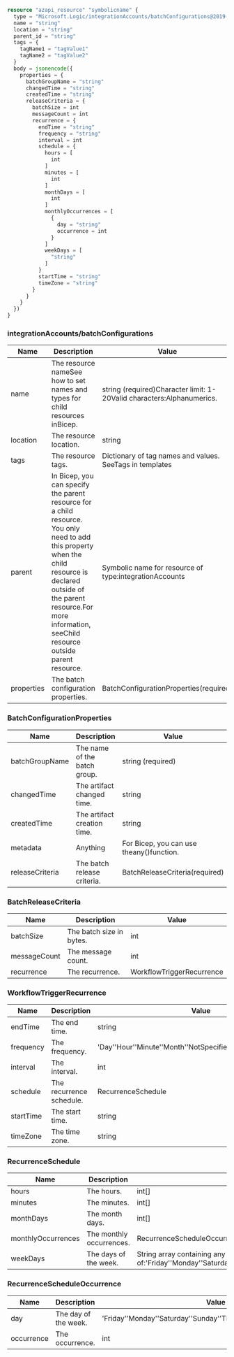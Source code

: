 ```terraform
resource "azapi_resource" "symbolicname" {
  type = "Microsoft.Logic/integrationAccounts/batchConfigurations@2019-05-01"
  name = "string"
  location = "string"
  parent_id = "string"
  tags = {
    tagName1 = "tagValue1"
    tagName2 = "tagValue2"
  }
  body = jsonencode({
    properties = {
      batchGroupName = "string"
      changedTime = "string"
      createdTime = "string"
      releaseCriteria = {
        batchSize = int
        messageCount = int
        recurrence = {
          endTime = "string"
          frequency = "string"
          interval = int
          schedule = {
            hours = [
              int
            ]
            minutes = [
              int
            ]
            monthDays = [
              int
            ]
            monthlyOccurrences = [
              {
                day = "string"
                occurrence = int
              }
            ]
            weekDays = [
              "string"
            ]
          }
          startTime = "string"
          timeZone = "string"
        }
      }
    }
  })
}

```

### integrationAccounts/batchConfigurations

| Name | Description | Value |
|-|-|-|
| name | The resource nameSee how to set names and types for child resources inBicep. | string (required)Character limit: 1-20Valid characters:Alphanumerics. |
| location | The resource location. | string |
| tags | The resource tags. | Dictionary of tag names and values. SeeTags in templates |
| parent | In Bicep, you can specify the parent resource for a child resource. You only need to add this property when the child resource is declared outside of the parent resource.For more information, seeChild resource outside parent resource. | Symbolic name for resource of type:integrationAccounts |
| properties | The batch configuration properties. | BatchConfigurationProperties(required) |


### BatchConfigurationProperties

| Name | Description | Value |
|-|-|-|
| batchGroupName | The name of the batch group. | string (required) |
| changedTime | The artifact changed time. | string |
| createdTime | The artifact creation time. | string |
| metadata | Anything | For Bicep, you can use theany()function. |
| releaseCriteria | The batch release criteria. | BatchReleaseCriteria(required) |


### BatchReleaseCriteria

| Name | Description | Value |
|-|-|-|
| batchSize | The batch size in bytes. | int |
| messageCount | The message count. | int |
| recurrence | The recurrence. | WorkflowTriggerRecurrence |


### WorkflowTriggerRecurrence

| Name | Description | Value |
|-|-|-|
| endTime | The end time. | string |
| frequency | The frequency. | 'Day''Hour''Minute''Month''NotSpecified''Second''Week''Year' |
| interval | The interval. | int |
| schedule | The recurrence schedule. | RecurrenceSchedule |
| startTime | The start time. | string |
| timeZone | The time zone. | string |


### RecurrenceSchedule

| Name | Description | Value |
|-|-|-|
| hours | The hours. | int[] |
| minutes | The minutes. | int[] |
| monthDays | The month days. | int[] |
| monthlyOccurrences | The monthly occurrences. | RecurrenceScheduleOccurrence[] |
| weekDays | The days of the week. | String array containing any of:'Friday''Monday''Saturday''Sunday''Thursday''Tuesday''Wednesday' |


### RecurrenceScheduleOccurrence

| Name | Description | Value |
|-|-|-|
| day | The day of the week. | 'Friday''Monday''Saturday''Sunday''Thursday''Tuesday''Wednesday' |
| occurrence | The occurrence. | int |



